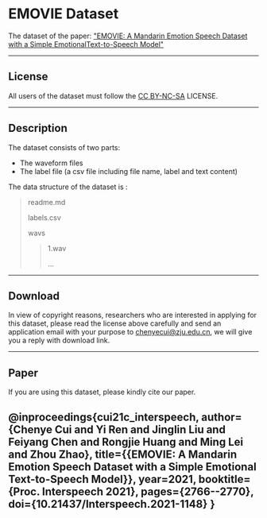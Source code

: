 # EMOVIE Dataset

The dataset of the paper: ["EMOVIE: A Mandarin Emotion Speech Dataset with a Simple EmotionalText-to-Speech Model"](https://arxiv.org/abs/2106.09317)

---

## License

All users of the dataset must follow the [CC BY-NC-SA](https://creativecommons.org/licenses/by-nc-sa/2.0/legalcode) LICENSE.

----

## Description

The dataset consists of two parts: 
- The waveform files
- The label file (a csv file including file name, label and text content)

The data structure of the dataset is :

> readme.md
> 
> labels.csv
> 
> wavs
>> 1.wav
>> 
>> ...


---

## Download

In view of copyright reasons, researchers who are interested in applying for this dataset, please read the license above carefully and send an application email with your purpose to <chenyecui@zju.edu.cn>, we will give you a reply with download link.

---

## Paper

If you are using this dataset, please kindly cite our paper.

@inproceedings{cui21c_interspeech,
  author={Chenye Cui and Yi Ren and Jinglin Liu and Feiyang Chen and Rongjie Huang and Ming Lei and Zhou Zhao},
  title={{EMOVIE: A Mandarin Emotion Speech Dataset with a Simple Emotional Text-to-Speech Model}},
  year=2021,
  booktitle={Proc. Interspeech 2021},
  pages={2766--2770},
  doi={10.21437/Interspeech.2021-1148}
}
---

